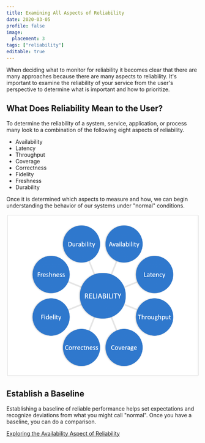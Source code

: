 ```yaml
---
title: Examining All Aspects of Reliability
date: 2020-03-05
profile: false
image:
  placement: 3
tags: ["reliability"]
editable: true
---
```


When deciding what to monitor for reliability it becomes clear that there are many approaches because there are many aspects to reliability. It's important to examine the reliability of your service from the user's perspective to determine what is important and how to prioritize.

## What Does Reliability Mean to the User?

To determine the reliability of a system, service, application, or process many look to a combination of the following eight aspects of reliability.

- Availability
- Latency
- Throughput
- Coverage
- Correctness
- Fidelity
- Freshness
- Durability

Once it is determined which aspects to measure and how, we can begin understanding the behavior of our systems under "normal" conditions.

![](aspects-of-reliability.png)

## Establish a Baseline

Establishing a baseline of reliable performance helps set expectations and recognize deviations from what you might call "normal". Once you have a baseline, you can do a comparison.

[Exploring the Availability Aspect of Reliability](/post/exploring-the-availability-aspect-of-reliability/)